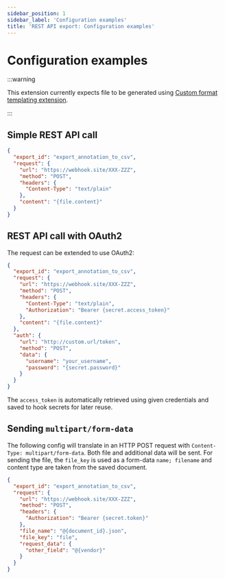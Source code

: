 ```yaml
---
sidebar_position: 1
sidebar_label: 'Configuration examples'
title: 'REST API export: Configuration examples'
---
```


# Configuration examples

:::warning

This extension currently expects file to be generated using [Custom format templating extension](../custom-format-templating).

:::

## Simple REST API call

```json
{
  "export_id": "export_annotation_to_csv",
  "request": {
    "url": "https://webhook.site/XXX-ZZZ",
    "method": "POST",
    "headers": {
      "Content-Type": "text/plain"
    },
    "content": "{file.content}"
  }
}
```

## REST API call with OAuth2

The request can be extended to use OAuth2:

```json
{
  "export_id": "export_annotation_to_csv",
  "request": {
    "url": "https://webhook.site/XXX-ZZZ",
    "method": "POST",
    "headers": {
      "Content-Type": "text/plain",
      "Authorization": "Bearer {secret.access_token}"
    },
    "content": "{file.content}"
  },
  "auth": {
    "url": "http://custom.url/token",
    "method": "POST",
    "data": {
      "username": "your_username",
      "password": "{secret.password}"
    }
  }
}
```

The `access_token` is automatically retrieved using given credentials and saved to hook secrets for later reuse.

## Sending `multipart/form-data`

The following config will translate in an HTTP POST request with `Content-Type: multipart/form-data`. Both file and additional data will be sent. For sending the file, the `file_key` is used as a form-data `name; filename` and content type are taken from the saved document.

```json
{
  "export_id": "export_annotation_to_csv",
  "request": {
    "url": "https://webhook.site/XXX-ZZZ",
    "method": "POST",
    "headers": {
      "Authorization": "Bearer {secret.token}"
    },
    "file_name": "@{document_id}.json",
    "file_key": "file",
    "request_data": {
      "other_field": "@{vendor}"
    }
  }
}
```
